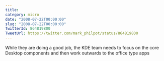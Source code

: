 ```yaml
---
title: 
category: micro
date: "2008-07-22T00:00:00"
slug: "2008-07-22T00:00:00"
TwitterId: 864819800
TweetUrl: https://twitter.com/mark_philpot/status/864819800
---
```


While they are doing a good job, the KDE team needs to focus on the core Desktop
components and then work outwards to the office type apps
